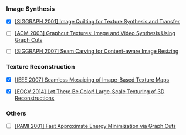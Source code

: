 ### Image Synthesis

- [x] [[SIGGRAPH 2001] Image Quilting for Texture Synthesis and Transfer](https://people.eecs.berkeley.edu/~efros/research/quilting/quilting.pdf)

- [ ] [[ACM 2003] Graphcut Textures: Image and Video Synthesis Using Graph Cuts](https://www.cc.gatech.edu/~turk/my_papers/graph_cuts.pdf)

- [ ] [[SIGGRAPH 2007] Seam Carving for Content-aware Image Resizing](http://graphics.cs.cmu.edu/courses/15-463/2013_fall/hw/proj3-seamcarving/imret.pdf)

### Texture Reconstruction

- [x] [[IEEE 2007] Seamless Mosaicing of Image-Based Texture Maps](https://www.cs.jhu.edu/~misha/ReadingSeminar/Papers/Lempitsky07.pdf)

- [x] [[ECCV 2014] Let There Be Color! Large-Scale Texturing of 3D Reconstructions](https://www.gcc.tu-darmstadt.de/media/gcc/papers/Waechter-2014-LTB.pdf)

### Others

- [ ] [[PAMI 2001] Fast Approximate Energy Minimization via Graph Cuts](http://www.cs.cornell.edu/rdz/Papers/BVZ-iccv99.pdf)

